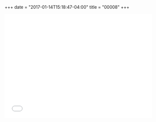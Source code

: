 +++
date = "2017-01-14T15:18:47-04:00"
title = "00008"
+++

<iframe src="//giphy.com/embed/l3q2XptU5f82S6rWo?html5=true"
        width="480"
        height="340"
        frameBorder="0"
        class="giphy-embed"
        allowFullScreen
>
</iframe>